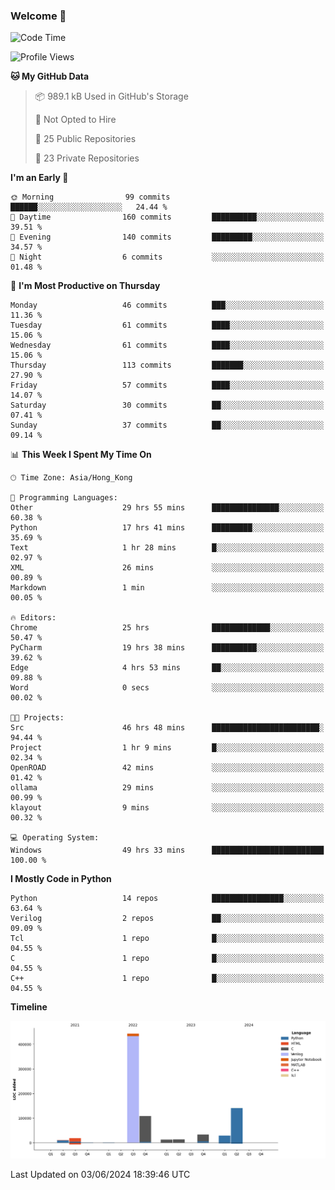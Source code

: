 ### Welcome 👋

<!--START_SECTION:waka-->
![Code Time](http://img.shields.io/badge/Code%20Time-117%20hrs%2056%20mins-blue)

![Profile Views](http://img.shields.io/badge/Profile%20Views-0-blue)

**🐱 My GitHub Data** 

> 📦 989.1 kB Used in GitHub's Storage 
 > 
> 🚫 Not Opted to Hire
 > 
> 📜 25 Public Repositories 
 > 
> 🔑 23 Private Repositories 
 > 
**I'm an Early 🐤** 

```text
🌞 Morning                99 commits          ██████░░░░░░░░░░░░░░░░░░░   24.44 % 
🌆 Daytime                160 commits         ██████████░░░░░░░░░░░░░░░   39.51 % 
🌃 Evening                140 commits         █████████░░░░░░░░░░░░░░░░   34.57 % 
🌙 Night                  6 commits           ░░░░░░░░░░░░░░░░░░░░░░░░░   01.48 % 
```
📅 **I'm Most Productive on Thursday** 

```text
Monday                   46 commits          ███░░░░░░░░░░░░░░░░░░░░░░   11.36 % 
Tuesday                  61 commits          ████░░░░░░░░░░░░░░░░░░░░░   15.06 % 
Wednesday                61 commits          ████░░░░░░░░░░░░░░░░░░░░░   15.06 % 
Thursday                 113 commits         ███████░░░░░░░░░░░░░░░░░░   27.90 % 
Friday                   57 commits          ████░░░░░░░░░░░░░░░░░░░░░   14.07 % 
Saturday                 30 commits          ██░░░░░░░░░░░░░░░░░░░░░░░   07.41 % 
Sunday                   37 commits          ██░░░░░░░░░░░░░░░░░░░░░░░   09.14 % 
```


📊 **This Week I Spent My Time On** 

```text
🕑︎ Time Zone: Asia/Hong_Kong

💬 Programming Languages: 
Other                    29 hrs 55 mins      ███████████████░░░░░░░░░░   60.38 % 
Python                   17 hrs 41 mins      █████████░░░░░░░░░░░░░░░░   35.69 % 
Text                     1 hr 28 mins        █░░░░░░░░░░░░░░░░░░░░░░░░   02.97 % 
XML                      26 mins             ░░░░░░░░░░░░░░░░░░░░░░░░░   00.89 % 
Markdown                 1 min               ░░░░░░░░░░░░░░░░░░░░░░░░░   00.05 % 

🔥 Editors: 
Chrome                   25 hrs              █████████████░░░░░░░░░░░░   50.47 % 
PyCharm                  19 hrs 38 mins      ██████████░░░░░░░░░░░░░░░   39.62 % 
Edge                     4 hrs 53 mins       ██░░░░░░░░░░░░░░░░░░░░░░░   09.88 % 
Word                     0 secs              ░░░░░░░░░░░░░░░░░░░░░░░░░   00.02 % 

🐱‍💻 Projects: 
Src                      46 hrs 48 mins      ████████████████████████░   94.44 % 
Project                  1 hr 9 mins         █░░░░░░░░░░░░░░░░░░░░░░░░   02.34 % 
OpenROAD                 42 mins             ░░░░░░░░░░░░░░░░░░░░░░░░░   01.42 % 
ollama                   29 mins             ░░░░░░░░░░░░░░░░░░░░░░░░░   00.99 % 
klayout                  9 mins              ░░░░░░░░░░░░░░░░░░░░░░░░░   00.32 % 

💻 Operating System: 
Windows                  49 hrs 33 mins      █████████████████████████   100.00 % 
```

**I Mostly Code in Python** 

```text
Python                   14 repos            ████████████████░░░░░░░░░   63.64 % 
Verilog                  2 repos             ██░░░░░░░░░░░░░░░░░░░░░░░   09.09 % 
Tcl                      1 repo              █░░░░░░░░░░░░░░░░░░░░░░░░   04.55 % 
C                        1 repo              █░░░░░░░░░░░░░░░░░░░░░░░░   04.55 % 
C++                      1 repo              █░░░░░░░░░░░░░░░░░░░░░░░░   04.55 % 
```



**Timeline**

![Lines of Code chart](https://raw.githubusercontent.com/xhj2501/xhj2501/main/assets/bar_graph.png)


 Last Updated on 03/06/2024 18:39:46 UTC
<!--END_SECTION:waka-->



